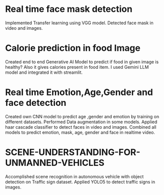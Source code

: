 # Real time face mask detection
Implemented Transfer learning using VGG model. Detected face mask in video and images.

# Calorie prediction in food Image
Created end to end Generative AI Model to predict if food in given image is healthy? Also it gives calories present in food item. I used Gemini LLM model and integrated it with streamlit.

# Real time Emotion,Age,Gender and face detection
Created own CNN model to predict age ,gender and emotion by training on different datasets. Performed Data augmentation in some models.
Applied haar cascade classifier to detect faces in video and images.
Combined all models to predict emotion, mask, age, gender and face in realtime video.


# SCENE-UNDERSTANDING-FOR-UNMANNED-VEHICLES

Accomplished scene recognition in autonomous vehicle with object detection
on Traffic sign dataset. Applied YOLO5 to detect traffic signs in images.
